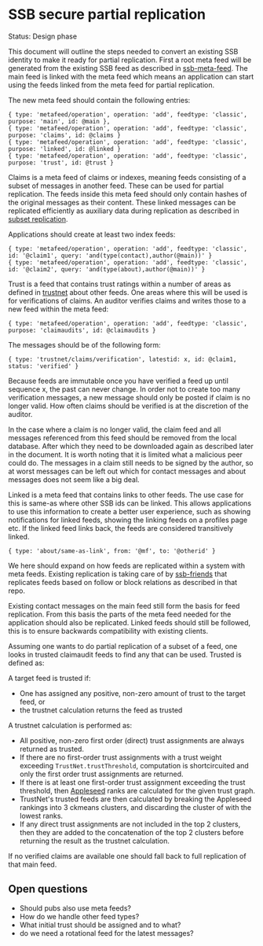 # SSB secure partial replication

Status: Design phase

This document will outline the steps needed to convert an existing SSB
identity to make it ready for partial replication. First a root meta
feed will be generated from the existing SSB feed as described in
[ssb-meta-feed]. The main feed is linked with the meta feed which
means an application can start using the feeds linked from the meta
feed for partial replication.

The new meta feed should contain the following entries:

```
{ type: 'metafeed/operation', operation: 'add', feedtype: 'classic', purpose: 'main', id: @main },
{ type: 'metafeed/operation', operation: 'add', feedtype: 'classic', purpose: 'claims', id: @claims }
{ type: 'metafeed/operation', operation: 'add', feedtype: 'classic', purpose: 'linked', id: @linked }
{ type: 'metafeed/operation', operation: 'add', feedtype: 'classic', purpose: 'trust', id: @trust }
```

Claims is a meta feed of claims or indexes, meaning feeds consisting
of a subset of messages in another feed. These can be used for partial
replication. The feeds inside this meta feed should only contain
hashes of the original messages as their content. These linked
messages can be replicated efficiently as auxiliary data during
replication as described in [subset replication].

Applications should create at least two index feeds:

```
{ type: 'metafeed/operation', operation: 'add', feedtype: 'classic', id: '@claim1', query: 'and(type(contact),author(@main))' }
{ type: 'metafeed/operation', operation: 'add', feedtype: 'classic', id: '@claim2', query: 'and(type(about),author(@main))' }
```

Trust is a feed that contains trust ratings within a number of areas
as defined in [trustnet] about other feeds. One areas where this will
be used is for verifications of claims. An auditor verifies claims and
writes those to a new feed within the meta feed:

```
{ type: 'metafeed/operation', operation: 'add', feedtype: 'classic', purpose: 'claimaudits', id: @claimaudits }
```

The messages should be of the following form:

```
{ type: 'trustnet/claims/verification', latestid: x, id: @claim1, status: 'verified' }
```

Because feeds are immutable once you have verified a feed up until
sequence x, the past can never change. In order not to create too many
verification messages, a new message should only be posted if claim is
no longer valid. How often claims should be verified is at the
discretion of the auditor.

In the case where a claim is no longer valid, the claim feed and all
messages referenced from this feed should be removed from the local
database. After which they need to be downloaded again as described
later in the document. It is worth noting that it is limited what a
malicious peer could do. The messages in a claim still needs to be
signed by the author, so at worst messages can be left out which for
contact messages and about messages does not seem like a big deal.

Linked is a meta feed that contains links to other feeds. The use case
for this is same-as where other SSB ids can be linked. This allows
applications to use this information to create a better user
experience, such as showing notifications for linked feeds, showing
the linking feeds on a profiles page etc. If the linked feed links
back, the feeds are considered transitively linked.

```
{ type: 'about/same-as-link', from: '@mf', to: '@otherid' }
```

We here should expand on how feeds are replicated within a system with
meta feeds. Existing replication is taking care of by [ssb-friends]
that replicates feeds based on follow or block relations as described
in that repo.

Existing contact messages on the main feed still form the basis for
feed replication. From this basis the parts of the meta feed needed
for the application should also be replicated. Linked feeds should
still be followed, this is to ensure backwards compatibility with
existing clients.

Assuming one wants to do partial replication of a subset of a feed,
one looks in trusted claimaudit feeds to find any that can be
used. Trusted is defined as:

A target feed is trusted if:
 -  One has assigned any positive, non-zero amount of trust to the
    target feed, or
 - the trustnet calculation returns the feed as trusted

A trustnet calculation is performed as:
 - All positive, non-zero first order (direct) trust assignments are always
   returned as trusted.
 - If there are no first-order trust assignments with a trust weight exceeding
   `TrustNet.trustThreshold`, computation is shortcircuited and only the first
   order trust assignments are returned. 
 - If there is at least one first-order trust assignment exceeding the trust
   threshold, then [Appleseed] ranks are calculated for the given trust graph.
 - TrustNet's trusted feeds are then calculated by breaking the Appleseed
   rankings into 3 ckmeans clusters, and discarding the cluster of with the lowest ranks. 
 - If any direct trust assignments are not included in the top 2 clusters, then
   they are added to the concatenation of the top 2 clusters before returning
   the result as the trustnet calculation.

If no verified claims are available one should fall back to full
replication of that main feed.

## Open questions

- Should pubs also use meta feeds?
- How do we handle other feed types?
- What initial trust should be assigned and to what?
- do we need a rotational feed for the latest messages?

[ssb-meta-feed]: https://github.com/ssb-ngi-pointer/ssb-meta-feed
[Appleseed]: https://github.com/cblgh/appleseed-metric 
[trustnet]: https://github.com/cblgh/trustnet
[ssb-friends]: https://github.com/ssbc/ssb-friends
[subset replication]: https://github.com/ssb-ngi-pointer/ssb-subset-replication
